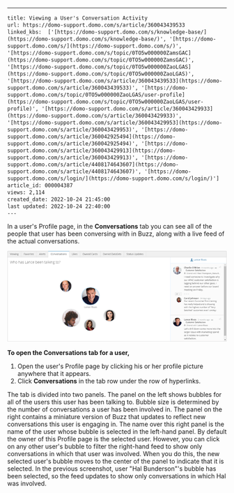 ---
    title: Viewing a User's Conversation Activity
    url: https://domo-support.domo.com/s/article/360043439533
    linked_kbs:  ['[https://domo-support.domo.com/s/knowledge-base/](https://domo-support.domo.com/s/knowledge-base/)', '[https://domo-support.domo.com/s/](https://domo-support.domo.com/s/)', '[https://domo-support.domo.com/s/topic/0TO5w000000ZamsGAC](https://domo-support.domo.com/s/topic/0TO5w000000ZamsGAC)', '[https://domo-support.domo.com/s/topic/0TO5w000000ZaoLGAS](https://domo-support.domo.com/s/topic/0TO5w000000ZaoLGAS)', '[https://domo-support.domo.com/s/article/360043439533](https://domo-support.domo.com/s/article/360043439533)', '[https://domo-support.domo.com/s/topic/0TO5w000000ZaoLGAS/user-profile](https://domo-support.domo.com/s/topic/0TO5w000000ZaoLGAS/user-profile)', '[https://domo-support.domo.com/s/article/360043429933](https://domo-support.domo.com/s/article/360043429933)', '[https://domo-support.domo.com/s/article/360043429953](https://domo-support.domo.com/s/article/360043429953)', '[https://domo-support.domo.com/s/article/360042925494](https://domo-support.domo.com/s/article/360042925494)', '[https://domo-support.domo.com/s/article/360043429913](https://domo-support.domo.com/s/article/360043429913)', '[https://domo-support.domo.com/s/article/4408174643607](https://domo-support.domo.com/s/article/4408174643607)', '[https://domo-support.domo.com/s/login/](https://domo-support.domo.com/s/login/)']
    article_id: 000004387
    views: 2,114
    created_date: 2022-10-24 21:45:00
    last updated: 2022-10-24 22:40:00
    ---



In a user's Profile page, in the **Conversations** tab you can see all of the people that user has been conversing with in Buzz, along with a live feed of the actual conversations.


![profile_conversations.png](profile_conversations.png)


**To open the Conversations tab for a user,**


1. Open the user's Profile page by clicking his or her profile picture anywhere that it appears.
2. Click **Conversations** in the tab row under the row of hyperlinks.


The tab is divided into two panels. The panel on the left shows bubbles for all of the users this user has been talking to. Bubble size is determined by the number of conversations a user has been involved in. The panel on the right contains a miniature version of Buzz that updates to reflect new conversations this user is engaging in. The name over this right panel is the name of the user whose bubble is selected in the left-hand panel. By default the owner of this Profile page is the selected user. However, you can click on any other user's bubble to filter the right-hand feed to show only conversations in which that user was involved. When you do this, the new selected user's bubble moves to the center of the panel to indicate that it is selected. In the previous screenshot, user "Hal Bunderson"'s bubble has been selected, so the feed updates to show only conversations in which Hal was involved.

